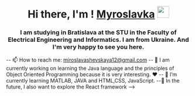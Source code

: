 <h1 align="center">Hi there, I'm ! <a href="https://daniilshat.ru/" target="_blank">Myroslavka</a> 
<img src="https://github.com/blackcater/blackcater/raw/main/images/Hi.gif" height="32"/></h1>
<h3 align="center">I am studying in Bratislava at the STU in the Faculty of Electrical Engineering and Informatics. I am from Ukraine. And I'm very happy to see you here. </h3>

-- 📫 How to reach me: miroslavashevskaya12@gmail.com
-- 🔭 I am currently working on learning the Java language and the principles of Object Oriented Programming because it is very interesting. ❤
-- 🌱 I’m currently learning MATLAB, JAVA and HTML,CSS, JavaScript.
--👀 In the future, I also want to explore the React framework
-->


